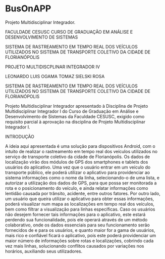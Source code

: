 # BusOnAPP

Projeto Multidisciplinar Integrador.

FACULDADE CESUSC
CURSO DE GRADUAÇÃO EM ANÁLISE E DESENVOLVIMENTO
DE SISTEMAS


SISTEMA DE RASTREAMENTO EM TEMPO REAL DOS VEÍCULOS UTILIZADOS NO SISTEMA DE TRANSPORTE COLETIVO DA CIDADE DE FLORIANÓPOLIS


PROJETO MULTIDISCPLINAR INTEGRADOR IV


LEONARDO LUIS OGAMA
TOMAZ SIELSKI ROSA


SISTEMA DE RASTREAMENTO EM TEMPO REAL DOS VEÍCULOS UTILIZADOS NO SISTEMA DE TRANSPORTE COLETIVO DA CIDADE DE FLORIANÓPOLIS


Projeto Multidisciplinar Integrador apresentado à Disciplina de Projeto Multidisciplinar Integrador I do Curso de Graduação em Análise e Desenvolvimento de Sistemas da Faculdade CESUSC, exigido como requisito parcial à aprovação na disciplina de Projeto Multidisciplinar Integrador I.


INTRODUÇÃO

A ideia aqui apresentada é uma solução para dispositivos Android, com o intuito de realizar o rastreamento em tempo real dos veículos utilizados no serviço de transporte coletivo da cidade de Florianópolis. Os dados de localização virão dos módulos de GPS dos smartphones e tablets dos usuários do aplicativo. Uma vez que o usuário entrar em um veículo do transporte público, ele poderá utilizar o aplicativo para providenciar ao sistema informações como o nome da linha, selecionando-o de uma lista, e autorizar a utilização dos dados de GPS, para que possa ser monitorada a rota e o posicionamento do veículo, e ainda relatar informações como lentidão causada por trânsito, acidente, entre outros fatores. 
Por outro lado, um usuário que queira utilizar o aplicativo para obter essas informações, poderá visualizar num mapa as localizações em tempo real dos veículos, bem como filtrar a visualização para linhas específicas. Caso os usuários não desejem fornecer tais informações para o aplicativo, este estará perdendo sua funcionalidade, pois ele operará através de um método colaborativo, onde os dados essenciais para seu funcionamento serão fornecidos de e para os usuários, e quanto maior for a gama de usuários, mais rico e confiável ficará o aplicativo, pois este poderá providenciar um maior número de informações sobre rotas e localizações, cobrindo cada vez mais linhas, solucionando conflitos causados por variações nos horários, auxiliando seus utilizadores.
